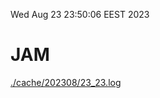 Wed Aug 23 23:50:06 EEST 2023
# JAM
<a href='./cache/202308/23_23.log'>./cache/202308/23_23.log</a>
